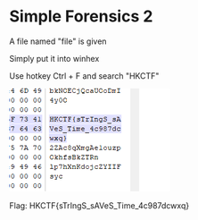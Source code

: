 # Simple Forensics 2

A file named "file" is given

Simply put it into winhex

Use hotkey Ctrl + F and search "HKCTF"

![](flag.PNG)

Flag: HKCTF{sTrIngS_sAVeS_Time_4c987dcwxq}